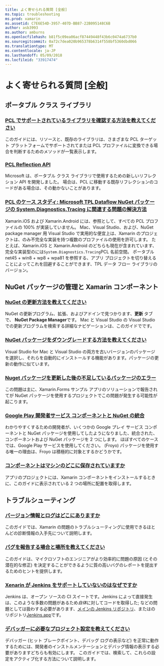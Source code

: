 ```yaml
---
title: よく寄せられる質問 [全般]
ms.topic: troubleshooting
ms.prod: xamarin
ms.assetid: C7E6E54D-3957-407D-BB87-22B095148C6B
author: asb3993
ms.author: amburns
ms.openlocfilehash: b81f5c09ea06acf87449448f43b6c0474a6737b0
ms.sourcegitcommit: 0a72c7dea020b965378b6314f558bf5360dbd066
ms.translationtype: MT
ms.contentlocale: ja-JP
ms.lasthandoff: 05/09/2018
ms.locfileid: "33917474"
---
```

# <a name="general-frequently-asked-questions"></a>よく寄せられる質問 [全般]

## <a name="portable-class-libraries"></a>ポータブル クラス ライブラリ
### <a name="how-can-i-view-what-libraries-are-supported-in-a-pclpcl-support-librariesmd"></a>[PCL でサポートされているライブラリを確認する方法を教えてください](pcl-support-libraries.md)
このガイドには、リソースと、既存のライブラリは、さまざまな PCL ターゲット プラットフォームでサポートされてまたは PCL プロファイルに変換できる場合を判断するためのメソッドが一覧表示します。

### <a name="pcl-reflection-apipcl-reflectionmd"></a>[PCL Reflection API](pcl-reflection.md)
Microsoft は、ポータブル クラス ライブラリで使用するための新しいリフレクション API を開発しました。 場合は、PCL に移動する既存リフレクションのコードがある場合は、その動かないことがあります。

### <a name="pcl-case-study-how-can-i-resolve-problems-related-to-systemdiagnosticstracing-for-the-microsoft-tpl-dataflow-nuget-packagepcl-case-studymd"></a>[PCL のケース スタディ: Microsoft TPL Dataflow NuGet パッケージの System.Diagnostics.Tracing に関連する問題の解決方法](pcl-case-study.md)
Xamarin.iOS および Xamarin.Android には、参照として、すべての PCL プロファイルの 100% が実装していません。 Mac、Visual Studio、および、NuGet package manager 用 Visual Studio で実用的な便宜上は、Xamarin のプロジェクトは、のみ不完全な実装を持つ複数のプロファイルの使用を許可します。 たとえば、Xamarin.iOS と Xamarin.Android のどちらも現在が含まれています、完全な実装型のには`System.Diagnostics.Tracing`PCL 名前空間。 ポータブル net45 + win8 + wp8 + wpa81 を参照する、アプリ プロジェクトを切り替えることによってこれを回避することができます、TPL データ フロー ライブラリのバージョン。

## <a name="nuget-packages--xamarin-components"></a>NuGet パッケージの管理と Xamarin コンポーネント
### <a name="how-can-i-update-nugetnuget-updatemd"></a>[NuGet の更新方法を教えてください](nuget-update.md)
NuGet の更新プログラム、拡張、およびアドインで見つかります、**更新** タブで、 **NuGet Package Manager**です。 Mac と Visual Studio の Visual Studio での更新プログラムを検索する詳細なナビゲーションは、このガイドでです。

### <a name="how-do-i-downgrade-a-nuget-packagenuget-package-downgrademd"></a>[NuGet パッケージをダウングレードする方法を教えてください](nuget-package-downgrade.md)
Visual Studio for Mac と Visual Studio の両方を古いバージョンのパッケージを選択し、それらを自動的にインストールする機能があります。パッケージの更新の動作に似ています。

### <a name="missing-packages-error-after-updating-nuget-packagesnuget-packages-missingmd"></a>[Nuget パッケージを更新した後の不足しているパッケージのエラー](nuget-packages-missing.md)
この問題は主に、Xamarin.Forms サンプル アプリのソリューションで報告されてが NuGet パッケージを使用するプロジェクトでこの問題が発生する可能性が起こります。

### <a name="unifying-google-play-services-components-and-nugetgps-components-nugetmd"></a>[Google Play 開発者サービス コンポーネントと NuGet の統合](gps-components-nuget.md)
わかりやすくするための開発者が、いくつかの Google プレイ サービス コンポーネントと NuGet パッケージを使用してしたようになりました、統合された、コンポーネントおよび NuGet パッケージを 2 つにします。 ほぼすべてのケースでは、Google Play サービスを使用してください。 (Froyo) パッケージを使用する唯一の理由は、Froyo は積極的に対象とするかどうかです。

### <a name="where-are-the-components-stored-on-my-machinecomponent-storagemd"></a>[コンポーネントはマシンのどこに保存されていますか](component-storage.md)
アプリのプロジェクトには、Xamarin コンポーネントをインストールするときに、このガイドに表示されている 2 つの場所に配置を取得します。


## <a name="troubleshooting"></a>トラブルシューティング
### <a name="where-can-i-find-my-version-information-and-logsversion-logsmd"></a>[バージョン情報とログはどこにありますか](version-logs.md)
このガイドでは、Xamarin の問題のトラブルシューティングに使用できるほとんどの診断情報の入手先について説明します。

### <a name="when-and-how-should-i-file-a-bug-reporthowto-file-bugmd"></a>[バグを報告する場合と場所を教えてください](howto-file-bug.md)
このガイドは、マイクロソフトのエンジニアがより効率的に問題の原因 (とその潜在的な修正) を決定することができるように質の高いバグのレポートを提出するためのヒントを提供します。

### <a name="why-isnt-jenkins-supported-by-xamarinxamarin-jenkinsmd"></a>[Xenarin が Jenkins をサポートしていないのはなぜですか](xamarin-jenkins.md)
Jenkins は、オープン ソースの CI スイートです。Jenkins によって直接発生は、このような多数の問題があるため*自体*に対してコードを取得した; などの問題としては扱わする必要があります、[メインの Jenkins リポジトリ](https://github.com/jenkinsci/jenkins)、またはのリポジトリ[Jenkins.app](https://github.com/stisti/jenkins-app)です。

### <a name="what-project-settings-are-required-for-the-debuggerdebugger-settingsmd"></a>[デバッガーに必要なプロジェクト設定を教えてください](debugger-settings.md)
デバッガー (ヒット ブレークポイント、デバッグ ログの表示など) を正常に動作するためには、開発者のインストルメンテーションとデバッグ情報の表示する必要がありますどちらも有効にします。 このガイドでは、検索して、これらの設定をアクティブ化する方法について説明します。

